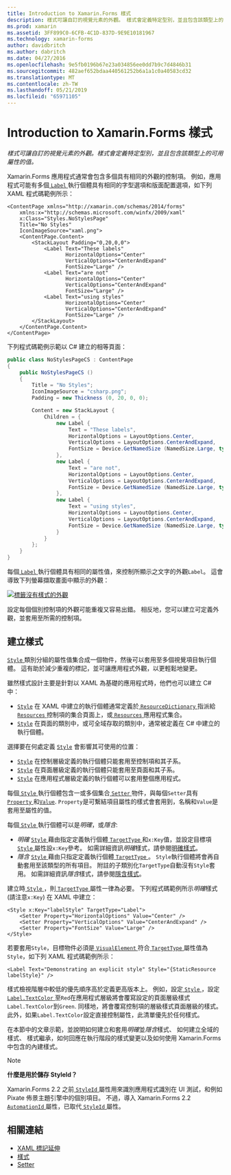 ```yaml
---
title: Introduction to Xamarin.Forms 樣式
description: 樣式可讓自訂的視覺元素的外觀。 樣式會定義特定型別，並且包含該類型上的可用屬性的值。
ms.prod: xamarin
ms.assetid: 3FF899C0-6CFB-4C1D-837D-9E9E10181967
ms.technology: xamarin-forms
author: davidbritch
ms.author: dabritch
ms.date: 04/27/2016
ms.openlocfilehash: 9e5fb0196b67e23a034856ee0dd7b9c7d4846b31
ms.sourcegitcommit: 482aef652bdaa440561252b6a1a1c0a40583cd32
ms.translationtype: MT
ms.contentlocale: zh-TW
ms.lasthandoff: 05/21/2019
ms.locfileid: "65971105"
---
```

# <a name="introduction-to-xamarinforms-styles"></a>Introduction to Xamarin.Forms 樣式

_樣式可讓自訂的視覺元素的外觀。樣式會定義特定型別，並且包含該類型上的可用屬性的值。_

Xamarin.Forms 應用程式通常會包含多個具有相同的外觀的控制項。 例如，應用程式可能有多個[ `Label` ](xref:Xamarin.Forms.Label)執行個體具有相同的字型選項和版面配置選項，如下列 XAML 程式碼範例所示：

```xaml
<ContentPage xmlns="http://xamarin.com/schemas/2014/forms"
    xmlns:x="http://schemas.microsoft.com/winfx/2009/xaml"
    x:Class="Styles.NoStylesPage"
    Title="No Styles"
    IconImageSource="xaml.png">
    <ContentPage.Content>
        <StackLayout Padding="0,20,0,0">
            <Label Text="These labels"
                   HorizontalOptions="Center"
                   VerticalOptions="CenterAndExpand"
                   FontSize="Large" />
            <Label Text="are not"
                   HorizontalOptions="Center"
                   VerticalOptions="CenterAndExpand"
                   FontSize="Large" />
            <Label Text="using styles"
                   HorizontalOptions="Center"
                   VerticalOptions="CenterAndExpand"
                   FontSize="Large" />
        </StackLayout>
    </ContentPage.Content>
</ContentPage>
```

下列程式碼範例示範以 C# 建立的相等頁面：

```csharp
public class NoStylesPageCS : ContentPage
{
    public NoStylesPageCS ()
    {
        Title = "No Styles";
        IconImageSource = "csharp.png";
        Padding = new Thickness (0, 20, 0, 0);

        Content = new StackLayout {
            Children = {
                new Label {
                    Text = "These labels",
                    HorizontalOptions = LayoutOptions.Center,
                    VerticalOptions = LayoutOptions.CenterAndExpand,
                    FontSize = Device.GetNamedSize (NamedSize.Large, typeof(Label))
                },
                new Label {
                    Text = "are not",
                    HorizontalOptions = LayoutOptions.Center,
                    VerticalOptions = LayoutOptions.CenterAndExpand,
                    FontSize = Device.GetNamedSize (NamedSize.Large, typeof(Label))
                },
                new Label {
                    Text = "using styles",
                    HorizontalOptions = LayoutOptions.Center,
                    VerticalOptions = LayoutOptions.CenterAndExpand,
                    FontSize = Device.GetNamedSize (NamedSize.Large, typeof(Label))
                }
            }
        };
    }
}
```

每個[ `Label` ](xref:Xamarin.Forms.Label)執行個體具有相同的屬性值，來控制所顯示之文字的外觀`Label`。 這會導致下列螢幕擷取畫面中顯示的外觀：

[![](introduction-images/no-styles.png "標籤沒有樣式的外觀")](introduction-images/no-styles-large.png#lightbox "標籤沒有樣式的外觀")

設定每個個別控制項的外觀可能重複又容易出錯。 相反地，您可以建立可定義外觀，並套用至所需的控制項。

## <a name="create-a-style"></a>建立樣式

[ `Style` ](xref:Xamarin.Forms.Style)類別分組的屬性值集合成一個物件，然後可以套用至多個視覺項目執行個體。 這有助於減少重複的標記，並可讓應用程式外觀，以更輕鬆地變更。

雖然樣式設計主要是針對以 XAML 為基礎的應用程式時，他們也可以建立 C# 中：

- [`Style`](xref:Xamarin.Forms.Style) 在 XAML 中建立的執行個體通常定義於[ `ResourceDictionary` ](xref:Xamarin.Forms.ResourceDictionary)指派給[ `Resources` ](xref:Xamarin.Forms.VisualElement.Resources)控制項的集合頁面上，或[ `Resources` ](xref:Xamarin.Forms.Application.Resources)應用程式集合。
- [`Style`](xref:Xamarin.Forms.Style) 在頁面的類別中，或可全域存取的類別中，通常被定義在 C# 中建立的執行個體。

選擇要在何處定義 [`Style`](xref:Xamarin.Forms.Style) 會影響其可使用的位置：

- [`Style`](xref:Xamarin.Forms.Style) 在控制層級定義的執行個體只能套用至控制項和其子系。
- [`Style`](xref:Xamarin.Forms.Style) 在頁面層級定義的執行個體只能套用至頁面和其子系。
- [`Style`](xref:Xamarin.Forms.Style) 在應用程式層級定義的執行個體可以套用整個應用程式。

每個[ `Style` ](xref:Xamarin.Forms.Style)執行個體包含一或多個集合[ `Setter` ](xref:Xamarin.Forms.Setter)物件，與每個`Setter`具有[ `Property` ](xref:Xamarin.Forms.Setter.Property)和[`Value`](xref:Xamarin.Forms.Setter.Value). `Property`是可繫結項目屬性的樣式會套用到，名稱和`Value`是套用至屬性的值。

每個[ `Style` ](xref:Xamarin.Forms.Style)執行個體可以是*明確*，或*隱含*:

- *明確* [ `Style` ](xref:Xamarin.Forms.Style)藉由指定定義執行個體[ `TargetType` ](xref:Xamarin.Forms.Style.TargetType)和`x:Key`值，並設定目標項[`Style` ](xref:Xamarin.Forms.NavigableElement.Style)屬性設`x:Key`參考。 如需詳細資訊*明確*樣式，請參閱[明確樣式](~/xamarin-forms/user-interface/styles/explicit.md)。
- *隱含* [ `Style` ](xref:Xamarin.Forms.Style)藉由只指定定義執行個體[ `TargetType` ](xref:Xamarin.Forms.Style.TargetType)。 `Style`執行個體將會再自動套用至該類型的所有項目。 附註的子類別化`TargetType`自動沒有`Style`套用。 如需詳細資訊*隱含*樣式，請參閱[隱含樣式](~/xamarin-forms/user-interface/styles/implicit.md)。

建立時[ `Style` ](xref:Xamarin.Forms.Style)，則[ `TargetType` ](xref:Xamarin.Forms.Style.TargetType)屬性一律為必要。 下列程式碼範例所示*明確*樣式 (請注意`x:Key`) 在 XAML 中建立：

```xaml
<Style x:Key="labelStyle" TargetType="Label">
    <Setter Property="HorizontalOptions" Value="Center" />
    <Setter Property="VerticalOptions" Value="CenterAndExpand" />
    <Setter Property="FontSize" Value="Large" />
</Style>
```

若要套用`Style`，目標物件必須是[ `VisualElement` ](xref:Xamarin.Forms.VisualElement)符合[ `TargetType` ](xref:Xamarin.Forms.Style.TargetType)屬性值為`Style`，如下列 XAML 程式碼範例所示：

```xaml
<Label Text="Demonstrating an explicit style" Style="{StaticResource labelStyle}" />
```

樣式檢視階層中較低的優先順序高於定義更高版本上。 例如，設定[ `Style` ](xref:Xamarin.Forms.Style) ，設定[ `Label.TextColor` ](xref:Xamarin.Forms.Label.TextColor)至`Red`在應用程式層級將會覆寫設定的頁面層級樣式`Label.TextColor`到`Green`. 同樣地，將會覆寫控制項的層級樣式頁面層級的樣式。 此外，如果`Label.TextColor`設定直接控制屬性，此清單優先於任何樣式。

在本節中的文章示範，並說明如何建立和套用*明確*並*隱含*樣式、 如何建立全域的樣式、 樣式繼承，如何回應在執行階段的樣式變更以及如何使用 Xamarin.Forms 中包含的內建樣式。

> [!NOTE]
> **什麼是用於儲存 StyleId？**
>
> Xamarin.Forms 2.2 之前[ `StyleId` ](xref:Xamarin.Forms.Element.StyleId)屬性用來識別應用程式識別在 UI 測試，和例如 Pixate 佈景主題引擎中的個別項目。 不過，導入 Xamarin.Forms 2.2 [ `AutomationId` ](xref:Xamarin.Forms.Element.AutomationId)屬性，已取代[ `StyleId` ](xref:Xamarin.Forms.Element.StyleId)屬性。

## <a name="related-links"></a>相關連結

- [XAML 標記延伸](~/xamarin-forms/xaml/xaml-basics/xaml-markup-extensions.md)
- [樣式](xref:Xamarin.Forms.Style)
- [Setter](xref:Xamarin.Forms.Setter)
